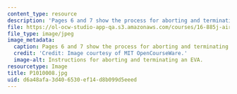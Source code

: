 ```yaml
---
content_type: resource
description: 'Pages 6 and 7 show the process for aborting and terminating an EVA; '
file: https://ol-ocw-studio-app-qa.s3.amazonaws.com/courses/16-885j-aircraft-systems-engineering-fall-2005/d6a48afa3d406530ef14d8b099d5eeed_P1010008.jpg
file_type: image/jpeg
image_metadata:
  caption: Pages 6 and 7 show the process for aborting and terminating an EVA;
  credit: 'Credit: Image courtesy of MIT OpenCourseWare.'
  image-alt: Instructions for aborting and terminating an EVA.
resourcetype: Image
title: P1010008.jpg
uid: d6a48afa-3d40-6530-ef14-d8b099d5eeed
---
```

